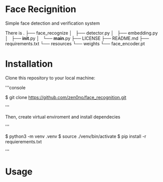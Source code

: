# Face Recignition

Simple face detection and verification system

There is
.
├── face_recognize
│   ├── detector.py
│   ├── embedding.py
│   ├── __init__.py
│   └── __main__.py
├── LICENSE
├── README.md
├── requirements.txt
└── resources
    └── weights
        └── face_encoder.pt


# Installation

Clone this repository to your local machine:


'''console

$ git clone https://github.com/zen0no/face_recognition.git


'''


Then, create virtual enviroment and install dependecies

'''

$ python3 -m venv .venv
$ source ./venv/bin/activate
$ pip install -r requierements.txt


'''

# Usage



